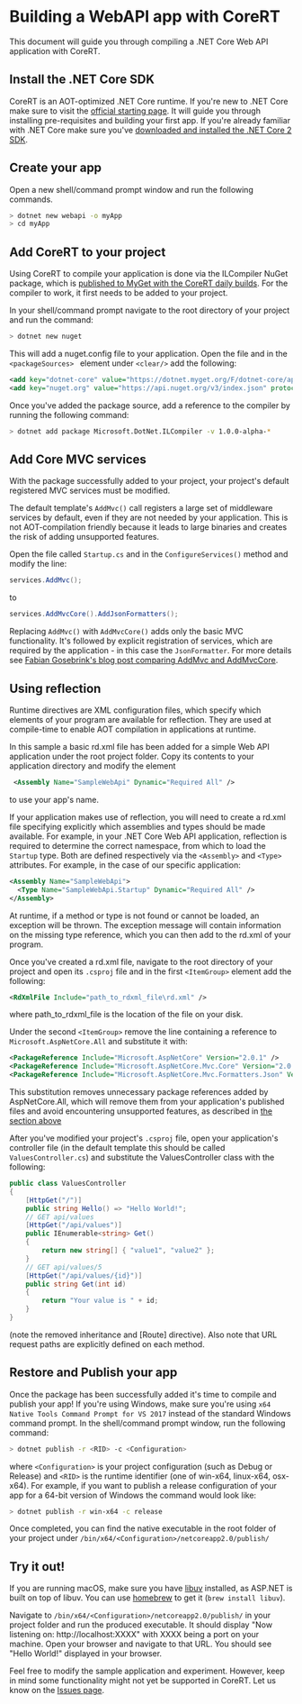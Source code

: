 # Building a WebAPI app with CoreRT

This document will guide you through compiling a .NET Core Web API application with CoreRT. 

## Install the .NET Core SDK
CoreRT is an AOT-optimized .NET Core runtime. If you're new to .NET Core make sure to visit the [official starting page](http://dotnet.github.io). It will guide you through installing pre-requisites and building your first app.
If you're already familiar with .NET Core make sure you've [downloaded and installed the .NET Core 2 SDK](https://www.microsoft.com/net/download/core).

## Create your app 

Open a new shell/command prompt window and run the following commands.
```bash
> dotnet new webapi -o myApp
> cd myApp
```

## Add CoreRT to your project
Using CoreRT to compile your application is done via the ILCompiler NuGet package, which is [published to MyGet with the CoreRT daily builds](https://dotnet.myget.org/feed/dotnet-core/package/nuget/Microsoft.DotNet.ILCompiler).
For the compiler to work, it first needs to be added to your project.

In your shell/command prompt navigate to the root directory of your project and run the command:

```bash
> dotnet new nuget 
```

This will add a nuget.config file to your application. Open the file and in the ``<packageSources> `` element under ``<clear/>`` add the following:

```xml
<add key="dotnet-core" value="https://dotnet.myget.org/F/dotnet-core/api/v3/index.json" />
<add key="nuget.org" value="https://api.nuget.org/v3/index.json" protocolVersion="3" />
```

Once you've added the package source, add a reference to the compiler by running the following command:

```bash
> dotnet add package Microsoft.DotNet.ILCompiler -v 1.0.0-alpha-* 
```

## Add Core MVC services
With the package successfully added to your project, your project's default registered MVC services must be modified.

The default template's `AddMvc()` call registers a large set of middleware services by default, even if they are not needed by your application. This is not AOT-compilation friendly because it leads to large binaries and creates the risk of adding unsupported features.

Open the file called `Startup.cs` and in the `ConfigureServices()` method and modify the line:

```csharp
services.AddMvc();
```

to

```csharp
services.AddMvcCore().AddJsonFormatters();
```

Replacing `AddMvc()` with `AddMvcCore()` adds only the basic MVC functionality. It's followed by explicit registration of services, which are required by the application - in this case the `JsonFormatter`. For more details see [Fabian Gosebrink's blog post comparing AddMvc and AddMvcCore](https://dzone.com/articles/the-difference-between-addmvc-and-addmvccore).

## Using reflection 
Runtime directives are XML configuration files, which specify which elements of your program are available for reflection. They are used at compile-time to enable AOT compilation in applications at runtime. 

In this sample a basic rd.xml file has been added for a simple Web API application under the root project folder. Copy its contents to your application directory and modify the element
```xml
 <Assembly Name="SampleWebApi" Dynamic="Required All" /> 
 ``` 
 to use your app's name.

If your application makes use of reflection, you will need to create a rd.xml file specifying explicitly which assemblies and types should be made available. For example, in  your .NET Core Web API application, reflection is required to determine the correct namespace, from which to load the ``Startup`` type. Both are defined respectively via the `<Assembly>` and `<Type>` attributes. For example, in the case of our specific application:

```xml 
<Assembly Name="SampleWebApi">
  <Type Name="SampleWebApi.Startup" Dynamic="Required All" />
</Assembly>
```

At runtime, if a method or type is not found or cannot be loaded, an exception will be thrown. The exception message will contain information on the missing type reference, which you can then add to the rd.xml of your program.

Once you've created a rd.xml file, navigate to the root directory of your project and open its `.csproj` file and in the first `<ItemGroup>` element add the following:

```xml
<RdXmlFile Include="path_to_rdxml_file\rd.xml" />
```

where path_to_rdxml_file is the location of the file on your disk.

Under the second `<ItemGroup>` remove the line containing a reference to `Microsoft.AspNetCore.All` and substitute it with:

```xml
<PackageReference Include="Microsoft.AspNetCore" Version="2.0.1" />
<PackageReference Include="Microsoft.AspNetCore.Mvc.Core" Version="2.0.1" />
<PackageReference Include="Microsoft.AspNetCore.Mvc.Formatters.Json" Version="2.0.1" />
```

This substitution removes unnecessary package references added by AspNetCore.All, which will remove them from your application's published files and avoid encountering unsupported features, as described in [the section above](#add-core-mvc-services)

After you've modified your project's `.csproj` file, open your application's controller file (in the default template this should be called `ValuesController.cs`) and substitute the ValuesController class with the following: 

```csharp 
public class ValuesController
{ 
    [HttpGet("/")]
    public string Hello() => "Hello World!";
    // GET api/values
    [HttpGet("/api/values")]
    public IEnumerable<string> Get()
    {
        return new string[] { "value1", "value2" };
    }
    // GET api/values/5
    [HttpGet("/api/values/{id}")]
    public string Get(int id)
    {
        return "Your value is " + id;
    }
}
```

(note the removed inheritance and [Route] directive). Also note that URL request paths are explicitly defined on each method. 


## Restore and Publish your app

Once the package has been successfully added it's time to compile and publish your app! If you're using Windows, make sure you're using `x64 Native Tools Command Prompt for VS 2017` instead of the standard Windows command prompt. In the shell/command prompt window, run the following command:

```bash
> dotnet publish -r <RID> -c <Configuration>
```

where `<Configuration>` is your project configuration (such as Debug or Release) and `<RID>` is the runtime identifier (one of win-x64, linux-x64, osx-x64). For example, if you want to publish a release configuration of your app for a 64-bit version of Windows the command would look like:

```bash 
> dotnet publish -r win-x64 -c release
```

Once completed, you can find the native executable in the root folder of your project under `/bin/x64/<Configuration>/netcoreapp2.0/publish/`

## Try it out!

If you are running macOS, make sure you have [libuv](https://github.com/libuv/libuv) installed, as ASP.NET is built on top of libuv. You can use [homebrew](https://brew.sh/) to get it (`brew install libuv`).

Navigate to `/bin/x64/<Configuration>/netcoreapp2.0/publish/` in your project folder and run the produced executable. It should display "Now listening on: http://localhost:XXXX" with XXXX being a port on your machine. Open your browser and navigate to that URL. You should see "Hello World!" displayed in your browser.

Feel free to modify the sample application and experiment. However, keep in mind some functionality might not yet be supported in CoreRT. Let us know on the [Issues page](https://github.com/dotnet/corert/issues/).

